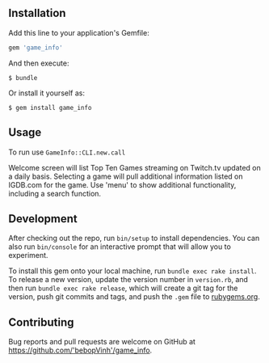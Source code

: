 ## Installation

Add this line to your application's Gemfile:

```ruby
gem 'game_info'
```

And then execute:

    $ bundle

Or install it yourself as:

    $ gem install game_info

## Usage

To run use `GameInfo::CLI.new.call`

Welcome screen will list Top Ten Games streaming on Twitch.tv updated on a daily basis.
Selecting a game will pull additional information listed on IGDB.com for the game.
Use 'menu' to show additional functionality, including a search function.

## Development

After checking out the repo, run `bin/setup` to install dependencies. You can also run `bin/console` for an interactive prompt that will allow you to experiment.

To install this gem onto your local machine, run `bundle exec rake install`. To release a new version, update the version number in `version.rb`, and then run `bundle exec rake release`, which will create a git tag for the version, push git commits and tags, and push the `.gem` file to [rubygems.org](https://rubygems.org).

## Contributing

Bug reports and pull requests are welcome on GitHub at https://github.com/'bebopVinh'/game_info.
